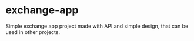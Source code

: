 # exchange-app
Simple exchange app project made with API and simple design, that can be used in other projects.
